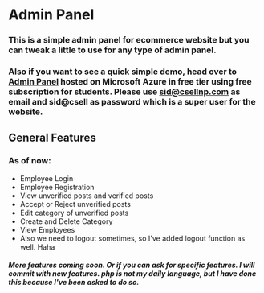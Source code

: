 # Admin Panel

### This is a simple admin panel for ecommerce website but you can tweak a little to use for any type of admin panel.

### Also if you want to see a quick simple demo, head over to [Admin Panel](https://cselladmin.azurewebsites.net) hosted on Microsoft Azure in free tier using free subscription for students. Please use sid@csellnp.com as email and sid@csell as password which is a super user for the website.

## General Features
### As of now:
- Employee Login
- Employee Registration
- View unverified posts and verified posts
- Accept or Reject unverified posts
- Edit category of unverified posts
- Create and Delete Category
- View Employees
- Also we need to logout sometimes, so I've added logout function as well. Haha

##### More features coming soon. Or if you can ask for specific features. I will commit with new features. php is not my daily language, but I have done this because I've been asked to do so.
